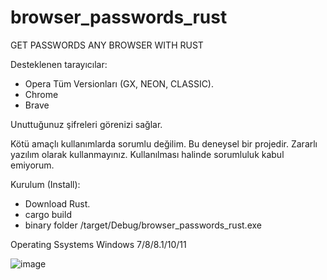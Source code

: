 # browser_passwords_rust
GET PASSWORDS ANY BROWSER WITH RUST

Desteklenen tarayıcılar:
* Opera Tüm Versionları (GX, NEON, CLASSIC).
* Chrome
* Brave

Unuttuğunuz şifreleri görenizi sağlar.

Kötü amaçlı kullanımlarda sorumlu değilim. Bu deneysel bir projedir. Zararlı yazılım olarak kullanmayınız. Kullanılması halinde sorumluluk kabul emiyorum.

Kurulum (Install):
* Download Rust.
* cargo build
* binary folder /target/Debug/browser_passwords_rust.exe

Operating Ssystems
  Windows 7/8/8.1/10/11

![image](https://i.imgur.com/j7GGLUS.png)
